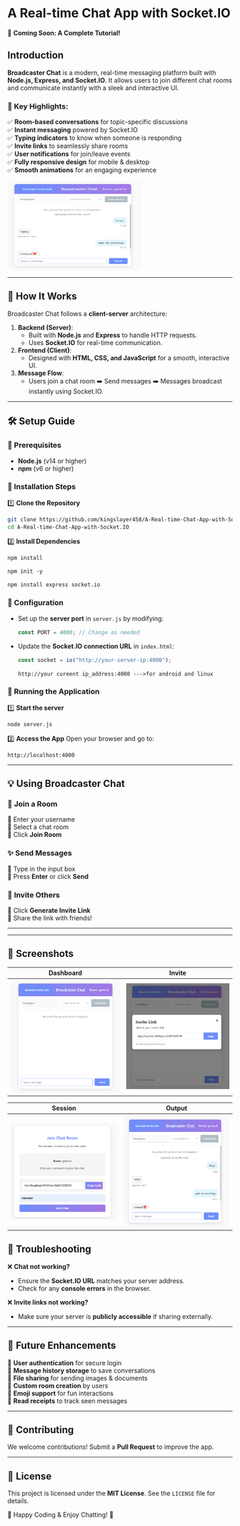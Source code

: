 # A Real-time Chat App with Socket.IO

🚀 **Coming Soon: A Complete Tutorial!**

## Introduction

**Broadcaster Chat** is a modern, real-time messaging platform built with **Node.js, Express, and Socket.IO**. It allows users to join different chat rooms and communicate instantly with a sleek and interactive UI. 

### 🌟 Key Highlights:
✅ **Room-based conversations** for topic-specific discussions  
✅ **Instant messaging** powered by Socket.IO  
✅ **Typing indicators** to know when someone is responding  
✅ **Invite links** to seamlessly share rooms  
✅ **User notifications** for join/leave events  
✅ **Fully responsive design** for mobile & desktop  
✅ **Smooth animations** for an engaging experience  

<img src="k4.png" width="300" height="200" />

---


## 🚀 How It Works

Broadcaster Chat follows a **client-server** architecture:

1. **Backend (Server)**: 
   - Built with **Node.js** and **Express** to handle HTTP requests.
   - Uses **Socket.IO** for real-time communication.
2. **Frontend (Client)**: 
   - Designed with **HTML, CSS, and JavaScript** for a smooth, interactive UI.
3. **Message Flow**:
   - Users join a chat room ➡️ Send messages ➡️ Messages broadcast instantly using Socket.IO.

---

## 🛠️ Setup Guide

### 🔹 Prerequisites
- **Node.js** (v14 or higher)
- **npm** (v6 or higher)

### 🔹 Installation Steps

1️⃣ **Clone the Repository**
   ```bash
   git clone https://github.com/kingslayer458/A-Real-time-Chat-App-with-Socket.IO.git
   cd A-Real-time-Chat-App-with-Socket.IO
   ```

2️⃣ **Install Dependencies**
   ```bash
   npm install
   ```
   ```
   npm init -y
   ```
   ```
   npm install express socket.io
   ```

### 🔹 Configuration

- Set up the **server port** in `server.js` by modifying:
   ```javascript
   const PORT = 4000; // Change as needed
   ```
- Update the **Socket.IO connection URL** in `index.html`:
   ```javascript
   const socket = io("http://your-server-ip:4000");
    ```
    ```
   http://your cureent ip_address:4000 --->for android and linux
   ```

### 🔹 Running the Application

1️⃣ **Start the server**
   ```bash
   node server.js
   ```

2️⃣ **Access the App**
   Open your browser and go to:
   ```
   http://localhost:4000
   ```

---

## 💡 Using Broadcaster Chat

### 🎯 **Join a Room**
🔹 Enter your username  
🔹 Select a chat room  
🔹 Click **Join Room**

### ✨ **Send Messages**
🔹 Type in the input box  
🔹 Press **Enter** or click **Send**

### 🔗 **Invite Others**
🔹 Click **Generate Invite Link**  
🔹 Share the link with friends!

---
---

## 📸 Screenshots


| Dashboard | Invite |
|------------|-----------|
| <img src="k1.png" width="350"/> | <img src="k2.png" width="350"/> |

| Session | Output |
|------------|-----------|
| <img src="k3.png" width="350"/> | <img src="k4.png" width="350"/> |

## 🔧 Troubleshooting

❌ **Chat not working?**
- Ensure the **Socket.IO URL** matches your server address.
- Check for any **console errors** in the browser.

❌ **Invite links not working?**
- Make sure your server is **publicly accessible** if sharing externally.

---

## 🚀 Future Enhancements

🔹 **User authentication** for secure login  
🔹 **Message history storage** to save conversations  
🔹 **File sharing** for sending images & documents  
🔹 **Custom room creation** by users  
🔹 **Emoji support** for fun interactions  
🔹 **Read receipts** to track seen messages  

---

## 🤝 Contributing

We welcome contributions! Submit a **Pull Request** to improve the app.

---

## 📜 License

This project is licensed under the **MIT License**. See the `LICENSE` file for details.

💙 Happy Coding & Enjoy Chatting! 🎉


